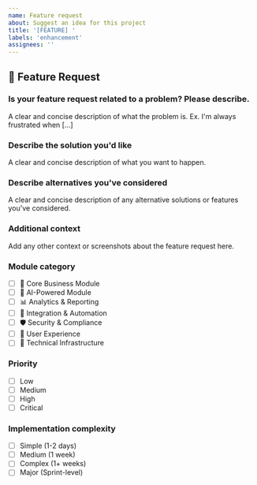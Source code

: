 ```yaml
---
name: Feature request
about: Suggest an idea for this project
title: '[FEATURE] '
labels: 'enhancement'
assignees: ''
---
```


## 🚀 Feature Request

### **Is your feature request related to a problem? Please describe.**
A clear and concise description of what the problem is. Ex. I'm always frustrated when [...]

### **Describe the solution you'd like**
A clear and concise description of what you want to happen.

### **Describe alternatives you've considered**
A clear and concise description of any alternative solutions or features you've considered.

### **Additional context**
Add any other context or screenshots about the feature request here.

### **Module category**
- [ ] 🏢 Core Business Module
- [ ] 🤖 AI-Powered Module
- [ ] 📊 Analytics & Reporting
- [ ] 🔗 Integration & Automation
- [ ] 🛡️ Security & Compliance
- [ ] 🎨 User Experience
- [ ] 🔧 Technical Infrastructure

### **Priority**
- [ ] Low
- [ ] Medium
- [ ] High
- [ ] Critical

### **Implementation complexity**
- [ ] Simple (1-2 days)
- [ ] Medium (1 week)
- [ ] Complex (1+ weeks)
- [ ] Major (Sprint-level)